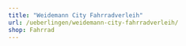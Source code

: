```yaml
---
title: "Weidemann City Fahrradverleih"
url: /ueberlingen/weidemann-city-fahrradverleih/
shop: Fahrrad
---
```

